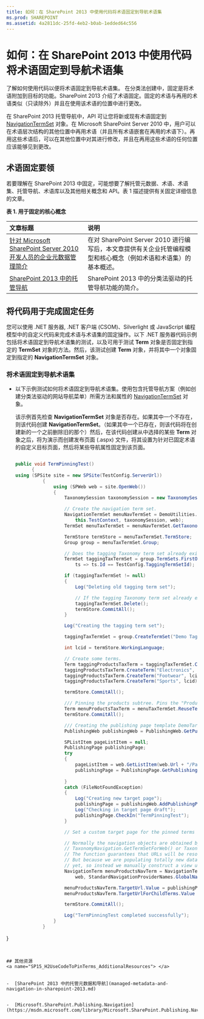 ```yaml
---
title: 如何：在 SharePoint 2013 中使用代码将术语固定到导航术语集
ms.prod: SHAREPOINT
ms.assetid: 4a2811dc-25fd-4eb2-b0ab-1edded64c556
---
```



# 如何：在 SharePoint 2013 中使用代码将术语固定到导航术语集
了解如何使用代码以便将术语固定到导航术语集。
在分类法创建中，固定是将术语附加到目标的功能。SharePoint 2013 介绍了术语固定。固定的术语与再用的术语类似（只读除外）并且在使用该术语的位置中进行更改。
  
    
    

在 SharePoint 2013 托管导航中，API 可让您将新或现有术语固定到  [NavigationTermSet](https://msdn.microsoft.com/library/Microsoft.SharePoint.Publishing.Navigation.NavigationTermSet.aspx) 对象。在 Microsoft SharePoint Server 2010 中，用户可以在术语层次结构的其他位置中再用术语（并且所有术语嵌套在再用的术语下）。再用这些术语后，可以在其他位置中对其进行修改，并且在再用这些术语的任何位置应该能够见到更改。
## 术语固定要领
<a name="SP15_H2UseCodeToPinTerms_TermPinningEssentials"> </a>

若要理解在 SharePoint 2013 中固定，可能想要了解托管元数据、术语、术语集、托管导航、术语库以及其他相关概念和 API。表 1 描述提供有关固定详细信息的文章。 
  
    
    

**表 1. 用于固定的核心概念**


|**文章标题**|**说明**|
|:-----|:-----|
| [针对 Microsoft SharePoint Server 2010 开发人员的企业元数据管理简介](http://msdn.microsoft.com/library/113a5d75-ac4d-498b-8436-725e04fb685d%28Office.15%29.aspx) <br/> |在对 SharePoint Server 2010 进行编写后，本文章提供有关企业托管编程模型和核心概念（例如术语和术语集）的基本概述。  <br/> |
| [SharePoint 2013 中的托管导航](managed-navigation-in-sharepoint-2013.md) <br/> |SharePoint 2013 中的分类法驱动的托管导航功能的简介。  <br/> |
   

## 将代码用于完成固定任务
<a name="SP15_H2UseCodeToPinTerms_UseCodeToCompletePinning"> </a>

您可以使用 .NET 服务器, .NET 客户端 (CSOM)、Silverlight 或 JavaScript 编程模型中的自定义代码来完成术语与术语集的固定操作。以下 .NET 服务器代码示例包括将术语固定到导航术语集的测试，以及可用于测试 **Term** 对象是否固定到指定的 **TermSet** 对象的方法。然后，该测试创建 **Term** 对象，并将其中一个对象固定到指定的 **NavigationTermSet** 对象。
  
    
    

### 将术语固定到导航术语集


- 以下示例测试如何将术语固定到导航术语集。使用包含托管导航方案（例如创建分类法驱动的网站导航菜单）所需方法和属性的  [NavigationTermSet](https://msdn.microsoft.com/library/Microsoft.SharePoint.SharePoint.NavigationTermSet.aspx) 对象。
    
    该示例首先检查 **NavigationTermSet** 对象是否存在。如果其中一个不存在，则该代码创建 **NavigationTermSet**。（如果其中一个已存在，则该代码将在创建新的一个之前删除旧的那个）然后，在该代码创建从中选择的某些 **Term** 对象之后，将为演示而创建发布页面 (.aspx) 文件，将其设置为针对已固定术语的自定义目标页面，然后将某些导航属性固定到该页面。
    


  ```cs
  
  public void TermPinningTest()
        {
  using (SPSite site = new SPSite(TestConfig.ServerUrl))
            {
                using (SPWeb web = site.OpenWeb())
                {
                    TaxonomySession taxonomySession = new TaxonomySession(site, updateCache: true);

                    // Create the navigation term set.
                    NavigationTermSet menuNavTermSet = DemoUtilities.SetUpSampleNavTermSet(
                        this.TestContext, taxonomySession, web);
                    TermSet menuTaxTermSet = menuNavTermSet.GetTaxonomyTermSet();

                    TermStore termStore = menuTaxTermSet.TermStore;
                    Group group = menuTaxTermSet.Group;

                    // Does the tagging Taxonomy term set already exist?
                    TermSet taggingTaxTermSet = group.TermSets.FirstOrDefault(
                        ts => ts.Id == TestConfig.TaggingTermSetId);

                    if (taggingTaxTermSet != null)
                    {
                        Log("Deleting old tagging term set");

                        // If the tagging Taxonomy term set already exists, delete the old one.
                        taggingTaxTermSet.Delete();
                        termStore.CommitAll();
                    }

                    Log("Creating the tagging term set");

                    taggingTaxTermSet = group.CreateTermSet("Demo Tagging TermSet", TestConfig.TaggingTermSetId);

                    int lcid = termStore.WorkingLanguage;

                    // Create some terms.
                    Term taggingProductsTaxTerm = taggingTaxTermSet.CreateTerm("Products", lcid);
                    taggingProductsTaxTerm.CreateTerm("Electronics", lcid);
                    taggingProductsTaxTerm.CreateTerm("Footwear", lcid);
                    taggingProductsTaxTerm.CreateTerm("Sports", lcid);

                    termStore.CommitAll();

                    /// Pinning the products subtree. Pins the "Products" Term object to the NavigationTermSet object.
                    Term menuProductsTaxTerm = menuTaxTermSet.ReuseTermWithPinning(taggingProductsTaxTerm);
                    termStore.CommitAll();

                    /// Creating the publishing page template DemoTargetPage.aspx");
                    PublishingWeb publishingWeb = PublishingWeb.GetPublishingWeb(web);

                    SPListItem pageListItem = null;
                    PublishingPage publishingPage;
                    try
                    {
                        pageListItem = web.GetListItem(web.Url + "/Pages/DemoTargetPage.aspx");
                        publishingPage = PublishingPage.GetPublishingPage(pageListItem);
   
                    }
                    catch (FileNotFoundException)
                    {
                        Log("Creating new target page");
                        publishingPage = publishingWeb.AddPublishingPage("DemoTargetPage.aspx", publishingWeb.DefaultPageLayout);
                        Log("Checking in target page draft");
                        publishingPage.CheckIn("TermPinningTest");
                    }

                    // Set a custom target page for the pinned terms and then set some navigation properties.

                    // Normally the navigation objects are obtained by way of an optimized function such as
                    // TaxonomyNavigation.GetTermSetForWeb() or TaxonomyNavigationContext.Current.NavigationTerm.
                    // The function guarantees that URLs will be resolved using a valid NavigationTerm.View.
                    // But because we are populating totally new data, the cache will probably not be updated
                    // yet, so instead we manually construct a view using GetAsResolvedByWeb().
                    NavigationTerm menuProductsNavTerm = NavigationTerm.GetAsResolvedByWeb(menuProductsTaxTerm,
                        web, StandardNavigationProviderNames.GlobalNavigationTaxonomyProvider);

                    menuProductsNavTerm.TargetUrl.Value = publishingPage.Uri.AbsolutePath;
                    menuProductsNavTerm.TargetUrlForChildTerms.Value = publishingPage.Uri.AbsolutePath;

                    termStore.CommitAll();

                    Log("TermPinningTest completed successfully");
                }
            }

}
  ```


## 其他资源
<a name="SP15_H2UseCodeToPinTerms_AdditionalResources"> </a>


-  [SharePoint 2013 中的托管元数据和导航](managed-metadata-and-navigation-in-sharepoint-2013.md)
    
  
-  [Microsoft.SharePoint.Publishing.Navigation](https://msdn.microsoft.com/library/Microsoft.SharePoint.Publishing.Navigation.aspx)
    
  

